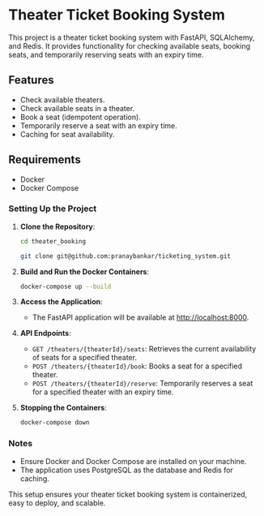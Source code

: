 # Theater Ticket Booking System

This project is a theater ticket booking system with FastAPI, SQLAlchemy, and Redis. It provides functionality for checking available seats, booking seats, and temporarily reserving seats with an expiry time.

## Features

- Check available theaters.
- Check available seats in a theater.
- Book a seat (idempotent operation).
- Temporarily reserve a seat with an expiry time.
- Caching for seat availability.

## Requirements

- Docker
- Docker Compose

### Setting Up the Project

1. **Clone the Repository**:
    ```sh
    cd theater_booking
    ```
    ```sh
    git clone git@github.com:pranaybankar/ticketing_system.git
    ```

2. **Build and Run the Docker Containers**:
    ```sh
    docker-compose up --build
    ```

3. **Access the Application**:
    - The FastAPI application will be available at [http://localhost:8000](http://localhost:8000).

4. **API Endpoints**:
    - `GET /theaters/{theaterId}/seats`: Retrieves the current availability of seats for a specified theater.
    - `POST /theaters/{theaterId}/book`: Books a seat for a specified theater.
    - `POST /theaters/{theaterId}/reserve`: Temporarily reserves a seat for a specified theater with an expiry time.

5. **Stopping the Containers**:
    ```sh
    docker-compose down
    ```

### Notes
- Ensure Docker and Docker Compose are installed on your machine.
- The application uses PostgreSQL as the database and Redis for caching.

This setup ensures your theater ticket booking system is containerized, easy to deploy, and scalable.


